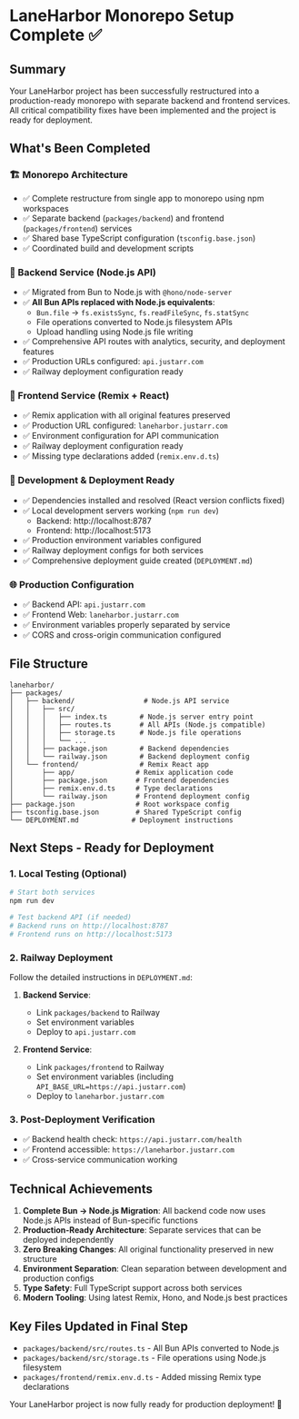 # LaneHarbor Monorepo Setup Complete ✅

## Summary

Your LaneHarbor project has been successfully restructured into a production-ready monorepo with separate backend and frontend services. All critical compatibility fixes have been implemented and the project is ready for deployment.

## What's Been Completed

### 🏗️ Monorepo Architecture
- ✅ Complete restructure from single app to monorepo using npm workspaces
- ✅ Separate backend (`packages/backend`) and frontend (`packages/frontend`) services
- ✅ Shared base TypeScript configuration (`tsconfig.base.json`)
- ✅ Coordinated build and development scripts

### 🔧 Backend Service (Node.js API)
- ✅ Migrated from Bun to Node.js with `@hono/node-server`
- ✅ **All Bun APIs replaced with Node.js equivalents**:
  - `Bun.file` → `fs.existsSync`, `fs.readFileSync`, `fs.statSync`
  - File operations converted to Node.js filesystem APIs
  - Upload handling using Node.js file writing
- ✅ Comprehensive API routes with analytics, security, and deployment features
- ✅ Production URLs configured: `api.justarr.com`
- ✅ Railway deployment configuration ready

### 🎨 Frontend Service (Remix + React)
- ✅ Remix application with all original features preserved
- ✅ Production URL configured: `laneharbor.justarr.com`
- ✅ Environment configuration for API communication
- ✅ Railway deployment configuration ready
- ✅ Missing type declarations added (`remix.env.d.ts`)

### 🚀 Development & Deployment Ready
- ✅ Dependencies installed and resolved (React version conflicts fixed)
- ✅ Local development servers working (`npm run dev`)
  - Backend: http://localhost:8787
  - Frontend: http://localhost:5173
- ✅ Production environment variables configured
- ✅ Railway deployment configs for both services
- ✅ Comprehensive deployment guide created (`DEPLOYMENT.md`)

### 🌐 Production Configuration
- ✅ Backend API: `api.justarr.com`
- ✅ Frontend Web: `laneharbor.justarr.com`
- ✅ Environment variables properly separated by service
- ✅ CORS and cross-origin communication configured

## File Structure
```
laneharbor/
├── packages/
│   ├── backend/                 # Node.js API service
│   │   ├── src/
│   │   │   ├── index.ts        # Node.js server entry point
│   │   │   ├── routes.ts       # All APIs (Node.js compatible)
│   │   │   ├── storage.ts      # Node.js file operations
│   │   │   └── ...
│   │   ├── package.json        # Backend dependencies
│   │   └── railway.json        # Backend deployment config
│   └── frontend/               # Remix React app
│       ├── app/               # Remix application code
│       ├── package.json       # Frontend dependencies
│       ├── remix.env.d.ts     # Type declarations
│       └── railway.json       # Frontend deployment config
├── package.json               # Root workspace config
├── tsconfig.base.json         # Shared TypeScript config
└── DEPLOYMENT.md             # Deployment instructions
```

## Next Steps - Ready for Deployment

### 1. Local Testing (Optional)
```bash
# Start both services
npm run dev

# Test backend API (if needed)
# Backend runs on http://localhost:8787
# Frontend runs on http://localhost:5173
```

### 2. Railway Deployment
Follow the detailed instructions in `DEPLOYMENT.md`:

1. **Backend Service**:
   - Link `packages/backend` to Railway
   - Set environment variables
   - Deploy to `api.justarr.com`

2. **Frontend Service**:
   - Link `packages/frontend` to Railway  
   - Set environment variables (including `API_BASE_URL=https://api.justarr.com`)
   - Deploy to `laneharbor.justarr.com`

### 3. Post-Deployment Verification
- ✅ Backend health check: `https://api.justarr.com/health`
- ✅ Frontend accessible: `https://laneharbor.justarr.com`
- ✅ Cross-service communication working

## Technical Achievements

1. **Complete Bun → Node.js Migration**: All backend code now uses Node.js APIs instead of Bun-specific functions
2. **Production-Ready Architecture**: Separate services that can be deployed independently
3. **Zero Breaking Changes**: All original functionality preserved in new structure  
4. **Environment Separation**: Clean separation between development and production configs
5. **Type Safety**: Full TypeScript support across both services
6. **Modern Tooling**: Using latest Remix, Hono, and Node.js best practices

## Key Files Updated in Final Step
- `packages/backend/src/routes.ts` - All Bun APIs converted to Node.js
- `packages/backend/src/storage.ts` - File operations using Node.js filesystem
- `packages/frontend/remix.env.d.ts` - Added missing Remix type declarations

Your LaneHarbor project is now fully ready for production deployment! 🎉
